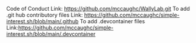 Code of Conduct Link: https://github.com/mccaughc/WallyLab.git
To add .git hub contributory files Link: https://github.com/mccaughc/simple-interest.sh/blob/main/.github
To add .devcontainer files Link:https://github.com/mccaughc/simple-interest.sh/blob/main/.devcontainer
